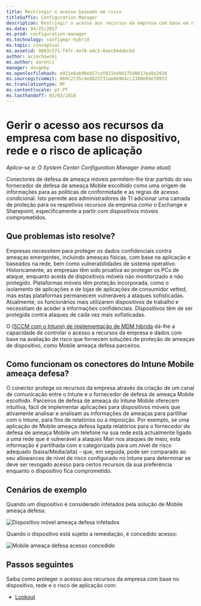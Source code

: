 ```yaml
---
title: Restringir o acesso baseado em risco
titleSuffix: Configuration Manager
description: Restringir o acesso aos recursos da empresa com base em risco de dispositivo, rede e de aplicação.
ms.date: 04/25/2017
ms.prod: configuration-manager
ms.technology: configmgr-hybrid
ms.topic: conceptual
ms.assetid: 9083c571-f4fc-4a78-adc5-8aec84dabcbd
author: aczechowski
ms.author: aaroncz
manager: dougeby
ms.openlocfilehash: e921e6ab90eb57caf031b49d375d0017ea9a2930
ms.sourcegitcommit: 0b0c2735c4ed822731ae069b4cc1380e89e78933
ms.translationtype: MT
ms.contentlocale: pt-PT
ms.lasthandoff: 05/03/2018
---
```

# <a name="manage-access-to-company-resource-based-on-device-network-and-application-risk"></a>Gerir o acesso aos recursos da empresa com base no dispositivo, rede e o risco de aplicação

*Aplica-se a: O System Center Configuration Manager (ramo atual)*

Conectores de defesa de ameaça móveis permitem-lhe tirar partido do seu fornecedor de defesa de ameaça Mobile escolhido como uma origem de informações para as políticas de conformidade e as regras de acesso condicional. Isto permite aos administradores de TI adicionar uma camada de proteção para os respetivos recursos da empresa como o Exchange e Sharepoint, especificamente a partir com dispositivos móveis comprometidos.

## <a name="what-problem-does-this-solve"></a>Que problemas isto resolve?

Empresas necessitem para proteger os dados confidenciais contra ameaças emergentes, incluindo ameaças físicas, com base na aplicação e baseados na rede, bem como vulnerabilidades de sistema operativo.
Historicamente, as empresas têm sido proativa ao proteger os PCs de ataque, enquanto aceda de dispositivos móveis não monitorizado e não protegido. Plataformas móveis têm proteção incorporada, como o isolamento de aplicações e de lojas de aplicações de consumidor vetted, mas estas plataformas permanecem vulneráveis a ataques sofisticadas. Atualmente, os funcionários mais utilizarem dispositivos de trabalho e necessitam de aceder a informações confidenciais. Dispositivos têm de ser protegida contra ataques de cada vez mais sofisticadas.

O [(SCCM com o Intune) de implementação de MDM híbrida](https://docs.microsoft.com/sccm/mdm/understand/choose-between-standalone-intune-and-hybrid-mobile-device-management) dá-lhe a capacidade de controlar o acesso a recursos da empresa e dados com base na avaliação de risco que fornecem soluções de proteção de ameaças de dispositivo, como Mobile ameaça defesa parceiros.

## <a name="how-the-intune-mobile-threat-defense-connectors-work"></a>Como funcionam os conectores do Intune Mobile ameaça defesa?

O conector protege os recursos da empresa através da criação de um canal de comunicação entre o Intune e o fornecedor de defesa de ameaça Mobile escolhido. Parceiros de defesa de ameaça do Intune Mobile oferecem intuitiva, fácil de implementar aplicações para dispositivos móveis que ativamente analisar e analisam as informações de ameaças para partilhar com o Intune, para fins de relatórios ou a imposição. Por exemplo, se uma aplicação de Mobile ameaça defesa ligada relatórios para o fornecedor de defesa de ameaça Mobile um telefone na sua rede está actualmente ligado a uma rede que é vulnerável a ataques Man nos ataques de meio, esta informação é partilhada com e categorizada para um nível de risco adequado (baixa/Média/alta) – que, em seguida, pode ser comparado ao seu allowances de nível de risco configurado no Intune para determinar se deve ser revogado acesso para certos recursos da sua preferência enquanto o dispositivo fica comprometido.

## <a name="sample-scenarios"></a>Cenários de exemplo

Quando um dispositivo é considerado infetados pela solução de Mobile ameaça defesa:

![Dispositivo móvel ameaça defesa infetados](../media/mtp/MTD-image-1.png)

Quando o dispositivo está sujeito a remediação, é concedido acesso:

![Mobile ameaça defesa acesso concedido](../media/mtp/MTD-image-2.png)

## <a name="next-steps"></a>Passos seguintes

Saiba como proteger o acesso aos recursos da empresa com base no dispositivo, rede e o risco de aplicação com:

- [Lookout](https://docs.microsoft.com/intune/deploy-use/lookout-mobile-threat-defense-connector)